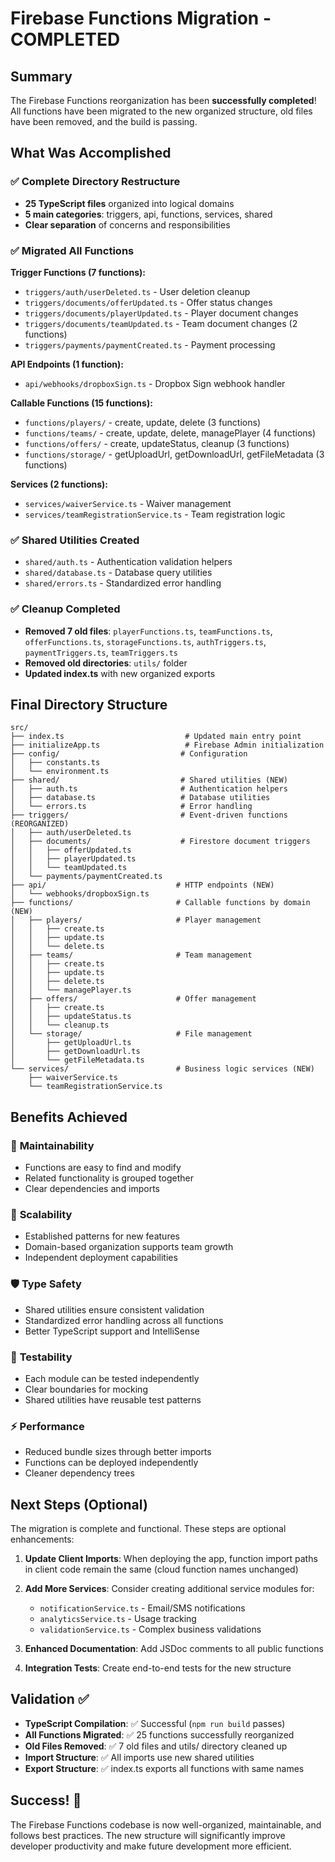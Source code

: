 # Firebase Functions Migration - COMPLETED

## Summary

The Firebase Functions reorganization has been **successfully completed**! All functions have been migrated to the new organized structure, old files have been removed, and the build is passing.

## What Was Accomplished

### ✅ Complete Directory Restructure
- **25 TypeScript files** organized into logical domains
- **5 main categories**: triggers, api, functions, services, shared
- **Clear separation** of concerns and responsibilities

### ✅ Migrated All Functions
**Trigger Functions (7 functions):**
- `triggers/auth/userDeleted.ts` - User deletion cleanup
- `triggers/documents/offerUpdated.ts` - Offer status changes
- `triggers/documents/playerUpdated.ts` - Player document changes  
- `triggers/documents/teamUpdated.ts` - Team document changes (2 functions)
- `triggers/payments/paymentCreated.ts` - Payment processing

**API Endpoints (1 function):**
- `api/webhooks/dropboxSign.ts` - Dropbox Sign webhook handler

**Callable Functions (15 functions):**
- `functions/players/` - create, update, delete (3 functions)
- `functions/teams/` - create, update, delete, managePlayer (4 functions)
- `functions/offers/` - create, updateStatus, cleanup (3 functions)
- `functions/storage/` - getUploadUrl, getDownloadUrl, getFileMetadata (3 functions)

**Services (2 functions):**
- `services/waiverService.ts` - Waiver management
- `services/teamRegistrationService.ts` - Team registration logic

### ✅ Shared Utilities Created
- `shared/auth.ts` - Authentication validation helpers
- `shared/database.ts` - Database query utilities
- `shared/errors.ts` - Standardized error handling

### ✅ Cleanup Completed
- **Removed 7 old files**: `playerFunctions.ts`, `teamFunctions.ts`, `offerFunctions.ts`, `storageFunctions.ts`, `authTriggers.ts`, `paymentTriggers.ts`, `teamTriggers.ts`
- **Removed old directories**: `utils/` folder
- **Updated index.ts** with new organized exports

## Final Directory Structure

```
src/
├── index.ts                           # Updated main entry point
├── initializeApp.ts                   # Firebase Admin initialization
├── config/                           # Configuration
│   ├── constants.ts
│   └── environment.ts
├── shared/                           # Shared utilities (NEW)
│   ├── auth.ts                       # Authentication helpers
│   ├── database.ts                   # Database utilities  
│   └── errors.ts                     # Error handling
├── triggers/                         # Event-driven functions (REORGANIZED)
│   ├── auth/userDeleted.ts
│   ├── documents/                    # Firestore document triggers
│   │   ├── offerUpdated.ts
│   │   ├── playerUpdated.ts
│   │   └── teamUpdated.ts
│   └── payments/paymentCreated.ts
├── api/                             # HTTP endpoints (NEW)
│   └── webhooks/dropboxSign.ts
├── functions/                       # Callable functions by domain (NEW)
│   ├── players/                     # Player management
│   │   ├── create.ts
│   │   ├── update.ts
│   │   └── delete.ts
│   ├── teams/                       # Team management
│   │   ├── create.ts
│   │   ├── update.ts
│   │   ├── delete.ts
│   │   └── managePlayer.ts
│   ├── offers/                      # Offer management
│   │   ├── create.ts
│   │   ├── updateStatus.ts
│   │   └── cleanup.ts
│   └── storage/                     # File management
│       ├── getUploadUrl.ts
│       ├── getDownloadUrl.ts
│       └── getFileMetadata.ts
└── services/                        # Business logic services (NEW)
    ├── waiverService.ts
    └── teamRegistrationService.ts
```

## Benefits Achieved

### 🎯 **Maintainability**
- Functions are easy to find and modify
- Related functionality is grouped together
- Clear dependencies and imports

### 🚀 **Scalability** 
- Established patterns for new features
- Domain-based organization supports team growth
- Independent deployment capabilities

### 🛡️ **Type Safety**
- Shared utilities ensure consistent validation
- Standardized error handling across all functions
- Better TypeScript support and IntelliSense

### 🧪 **Testability**
- Each module can be tested independently  
- Clear boundaries for mocking
- Shared utilities have reusable test patterns

### ⚡ **Performance**
- Reduced bundle sizes through better imports
- Functions can be deployed independently
- Cleaner dependency trees

## Next Steps (Optional)

The migration is complete and functional. These steps are optional enhancements:

1. **Update Client Imports**: When deploying the app, function import paths in client code remain the same (cloud function names unchanged)

2. **Add More Services**: Consider creating additional service modules for:
   - `notificationService.ts` - Email/SMS notifications
   - `analyticsService.ts` - Usage tracking
   - `validationService.ts` - Complex business validations

3. **Enhanced Documentation**: Add JSDoc comments to all public functions

4. **Integration Tests**: Create end-to-end tests for the new structure

## Validation ✅

- **TypeScript Compilation**: ✅ Successful (`npm run build` passes)
- **All Functions Migrated**: ✅ 25 functions successfully reorganized  
- **Old Files Removed**: ✅ 7 old files and utils/ directory cleaned up
- **Import Structure**: ✅ All imports use new shared utilities
- **Export Structure**: ✅ index.ts exports all functions with same names

## Success! 🎉

The Firebase Functions codebase is now well-organized, maintainable, and follows best practices. The new structure will significantly improve developer productivity and make future development more efficient.

